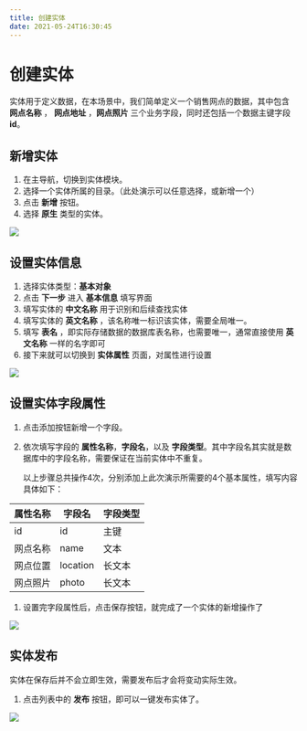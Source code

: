 ```yaml
---
title: 创建实体
date: 2021-05-24T16:30:45
---
```


# 创建实体

实体用于定义数据，在本场景中，我们简单定义一个销售网点的数据，其中包含 **网点名称** ， **网点地址** ，**网点照片** 三个业务字段，同时还包括一个数据主键字段 **id**。

## 新增实体

1. 在主导航，切换到实体模块。
2. 选择一个实体所属的目录。（此处演示可以任意选择，或新增一个）
3. 点击 **新增** 按钮。
4. 选择 **原生** 类型的实体。

![](http://apaas.wxchina.com:8881/wp-content/uploads/%E5%88%9B%E5%BB%BA%E5%AE%9E%E4%BD%93.jpg)

## 设置实体信息

1. 选择实体类型：**基本对象**
2. 点击 **下一步** 进入 **基本信息** 填写界面
3. 填写实体的 **中文名称** 用于识别和后续查找实体
4. 填写实体的 **英文名称** ，该名称唯一标识该实体，需要全局唯一。
5. 填写 **表名** ，即实际存储数据的数据库表名称，也需要唯一，通常直接使用 **英文名称** 一样的名字即可
6. 接下来就可以切换到 **实体属性** 页面，对属性进行设置

![](http://apaas.wxchina.com:8881/wp-content/uploads/%E8%AE%BE%E7%BD%AE%E5%AE%9E%E4%BD%93%E5%B1%9E%E6%80%A7.jpg)

## 设置实体字段属性

1. 点击添加按钮新增一个字段。

2. 依次填写字段的 **属性名称**，**字段名**，以及 **字段类型**。其中字段名其实就是数据库中的字段名称，需要保证在当前实体中不重复。

   以上步骤总共操作4次，分别添加上此次演示所需要的4个基本属性，填写内容具体如下：

|属性名称|字段名|字段类型|
|---|---|---|
|id|id|主键|
|网点名称|name|文本|
|网点位置|location|长文本|
|网点照片|photo|长文本|

1. 设置完字段属性后，点击保存按钮，就完成了一个实体的新增操作了

![](http://apaas.wxchina.com:8881/wp-content/uploads/%E6%B7%BB%E5%8A%A0%E5%AE%9E%E4%BD%93%E5%AD%97%E6%AE%B5.jpg)

## 实体发布

实体在保存后并不会立即生效，需要发布后才会将变动实际生效。

1. 点击列表中的 **发布** 按钮，即可以一键发布实体了。

![](http://apaas.wxchina.com:8881/wp-content/uploads/%E5%8F%91%E5%B8%83%E5%AE%9E%E4%BD%93.jpg)